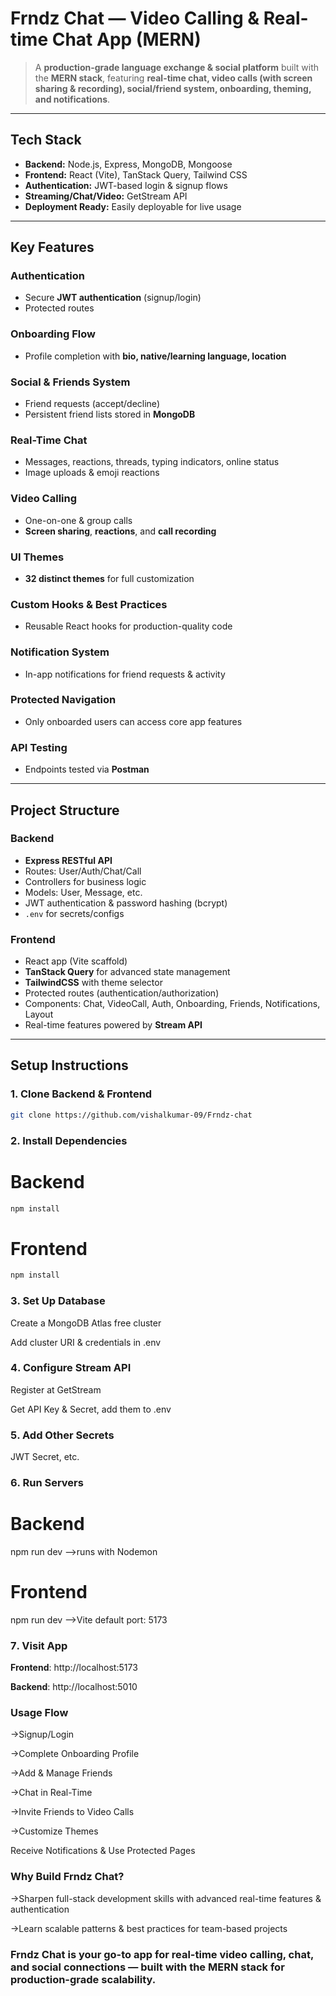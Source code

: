 # Frndz Chat — Video Calling & Real-time Chat App (MERN)  

> A **production-grade language exchange & social platform** built with the **MERN stack**, featuring **real-time chat, video calls (with screen sharing & recording), social/friend system, onboarding, theming, and notifications**.  

---

##  Tech Stack  

- **Backend:** Node.js, Express, MongoDB, Mongoose  
- **Frontend:** React (Vite), TanStack Query, Tailwind CSS  
- **Authentication:** JWT-based login & signup flows  
- **Streaming/Chat/Video:** GetStream API  
- **Deployment Ready:** Easily deployable for live usage  

---

##  Key Features  

###  Authentication  
- Secure **JWT authentication** (signup/login)  
- Protected routes  

###  Onboarding Flow  
- Profile completion with **bio, native/learning language, location**  

###  Social & Friends System  
- Friend requests (accept/decline)  
- Persistent friend lists stored in **MongoDB**  

###  Real-Time Chat  
- Messages, reactions, threads, typing indicators, online status  
- Image uploads & emoji reactions  

###  Video Calling  
- One-on-one & group calls  
- **Screen sharing**, **reactions**, and **call recording**  

###  UI Themes  
- **32 distinct themes** for full customization  

###  Custom Hooks & Best Practices  
- Reusable React hooks for production-quality code  

###  Notification System  
- In-app notifications for friend requests & activity  

###  Protected Navigation  
- Only onboarded users can access core app features  

###  API Testing  
- Endpoints tested via **Postman**  
---

##  Project Structure  

###  Backend  
- **Express RESTful API**  
- Routes: User/Auth/Chat/Call  
- Controllers for business logic  
- Models: User, Message, etc.  
- JWT authentication & password hashing (bcrypt)  
- `.env` for secrets/configs  

###  Frontend  
- React app (Vite scaffold)  
- **TanStack Query** for advanced state management  
- **TailwindCSS** with theme selector  
- Protected routes (authentication/authorization)  
- Components: Chat, VideoCall, Auth, Onboarding, Friends, Notifications, Layout  
- Real-time features powered by **Stream API**  

---

##  Setup Instructions  

### 1️. Clone Backend & Frontend  
```bash
git clone https://github.com/vishalkumar-09/Frndz-chat
```
### 2️. Install Dependencies
# Backend
```bash
npm install
```
# Frontend
```bash
npm install
```
### 3️. Set Up Database

Create a MongoDB Atlas free cluster

Add cluster URI & credentials in .env

### 4️. Configure Stream API

Register at GetStream

Get API Key & Secret, add them to .env

### 5️. Add Other Secrets

JWT Secret, etc.

### 6️. Run Servers
# Backend
npm run dev    -->runs with Nodemon

# Frontend
npm run dev    -->Vite default port: 5173

### 7️. Visit App

**Frontend**: http://localhost:5173

**Backend**: http://localhost:5010

###  Usage Flow

->Signup/Login

->Complete Onboarding Profile

->Add & Manage Friends

->Chat in Real-Time

->Invite Friends to Video Calls

->Customize Themes

Receive Notifications & Use Protected Pages

###  Why Build Frndz Chat?

->Sharpen full-stack development skills with advanced real-time features & authentication

->Learn scalable patterns & best practices for team-based projects

 ###  Frndz Chat is your go-to app for real-time video calling, chat, and social connections — built with the MERN stack for production-grade scalability.

